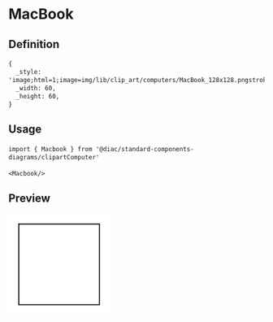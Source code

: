 # MacBook

## Definition

```
{
  _style: 'image;html=1;image=img/lib/clip_art/computers/MacBook_128x128.pngstrokeColor=none;',
  _width: 60,
  _height: 60,
}
```

## Usage

```
import { Macbook } from '@diac/standard-components-diagrams/clipartComputer'

<Macbook/>
```

## Preview

<img src="./macbook.png" width="200"/>
